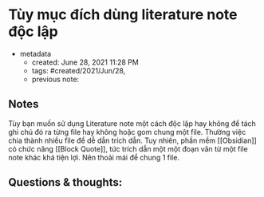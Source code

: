 ---
---

# Tùy mục đích dùng literature note độc lập 

- metadata
	- created: June 28, 2021 11:28 PM 
	- tags: #created/2021/Jun/28,
	- previous note:

## Notes
Tùy bạn muốn sử dụng Literature note một cách độc lập hay không để tách ghi chú đó ra từng file hay không hoặc gom chung một file. Thường việc chia thành nhiều file để dễ dẫn trích dẫn. Tuy nhiên, phần mềm [[Obsidian]] có chức năng [[Block Quote]], tức trích dẫn một một đoạn văn từ một file note khác khá tiện lợi. Nên thoải mái để chung 1 file.
## Questions & thoughts:

